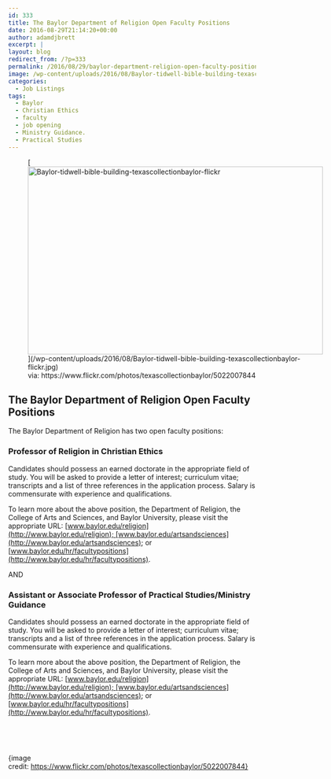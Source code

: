 ```yaml
---
id: 333
title: The Baylor Department of Religion Open Faculty Positions
date: 2016-08-29T21:14:20+00:00
author: adamdjbrett
excerpt: |
layout: blog
redirect_from: /?p=333
permalink: /2016/08/29/baylor-department-religion-open-faculty-positions/
image: /wp-content/uploads/2016/08/Baylor-tidwell-bible-building-texascollectionbaylor-flickr.jpg
categories:
  - Job Listings
tags:
  - Baylor
  - Christian Ethics
  - faculty
  - job opening
  - Ministry Guidance.
  - Practical Studies
---
```

<figure id="attachment_334" aria-describedby="caption-attachment-334" style="width: 600px" class="wp-caption aligncenter">[<img class="wp-image-334 size-large" src="http://nabpr.org/wp-content/uploads/2016/08/Baylor-tidwell-bible-building-texascollectionbaylor-flickr-1024x652.jpg" alt="Baylor-tidwell-bible-building-texascollectionbaylor-flickr" width="600" height="382" srcset="/wp-content/uploads/2016/08/Baylor-tidwell-bible-building-texascollectionbaylor-flickr.jpg 1024w, /wp-content/uploads/2016/08/Baylor-tidwell-bible-building-texascollectionbaylor-flickr-300x191.jpg 300w, /wp-content/uploads/2016/08/Baylor-tidwell-bible-building-texascollectionbaylor-flickr-768x489.jpg 768w" sizes="(max-width: 600px) 100vw, 600px" />](/wp-content/uploads/2016/08/Baylor-tidwell-bible-building-texascollectionbaylor-flickr.jpg)<figcaption id="caption-attachment-334" class="wp-caption-text">via: https://www.flickr.com/photos/texascollectionbaylor/5022007844</figcaption></figure>

## The Baylor Department of Religion Open Faculty Positions

The Baylor Department of Religion has two open faculty positions:

### Professor of Religion in Christian Ethics

Candidates should possess an earned doctorate in the appropriate field of study. You will be asked to provide a letter of interest; curriculum vitae; transcripts and a list of three references in the application process. Salary is commensurate with experience and qualifications.

To learn more about the above position, the Department of Religion, the College of Arts and Sciences, and Baylor University, please visit the appropriate URL: [www.baylor.edu/religion](http://www.baylor.edu/religion); [www.baylor.edu/artsandsciences](http://www.baylor.edu/artsandsciences); or [www.baylor.edu/hr/facultypositions](http://www.baylor.edu/hr/facultypositions).

AND

### Assistant or Associate Professor of Practical Studies/Ministry Guidance

Candidates should possess an earned doctorate in the appropriate field of study. You will be asked to provide a letter of interest; curriculum vitae; transcripts and a list of three references in the application process. Salary is commensurate with experience and qualifications.

To learn more about the above position, the Department of Religion, the College of Arts and Sciences, and Baylor University, please visit the appropriate URL: [www.baylor.edu/religion](http://www.baylor.edu/religion); [www.baylor.edu/artsandsciences](http://www.baylor.edu/artsandsciences); or [www.baylor.edu/hr/facultypositions](http://www.baylor.edu/hr/facultypositions).

&nbsp;

&nbsp;

{image credit: https://www.flickr.com/photos/texascollectionbaylor/5022007844}
